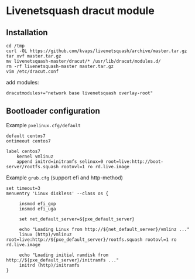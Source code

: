 # Livenetsquash dracut module

## Installation
```
cd /tmp
curl -OL https://github.com/kvaps/livenetsquash/archive/master.tar.gz
tar xvf master.tar.gz
mv livenetsquash-master/dracut/* /usr/lib/dracut/modules.d/
rm -rf livenetsquash-master master.tar.gz
vim /etc/dracut.conf
```

add modules:
```
dracutmodules+="network base livenetsquash overlay-root"
```

## Bootloader configuration

Example `pxelinux.cfg/default`

```
default centos7
ontimeout centos7

label centos7
    kernel vmlinuz
    append initrd=initramfs selinux=0 root=live:http://boot-server/rootfs.squash rootovl=1 ro rd.live.image
```

Example `grub.cfg` (support efi and http-method)

```
set timeout=3
menuentry 'Linux diskless' --class os {

     insmod efi_gop
     insmod efi_uga

     set net_default_server=${pxe_default_server}

     echo "Loading Linux from http://${net_default_server}/vmlinz ..."
     linux (http)/vmlinuz root=live:http://${pxe_default_server}/rootfs.squash rootovl=1 ro rd.live.image

     echo "Loading initial ramdisk from http://${pxe_default_server}/initramfs ..."
     initrd (http)/initramfs
}
```
